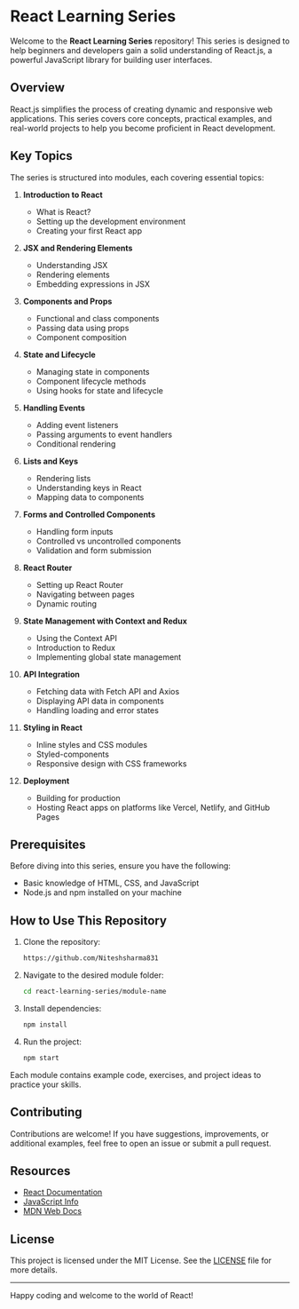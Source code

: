 # React Learning Series

Welcome to the **React Learning Series** repository! This series is designed to help beginners and developers gain a solid understanding of React.js, a powerful JavaScript library for building user interfaces.

## Overview
React.js simplifies the process of creating dynamic and responsive web applications. This series covers core concepts, practical examples, and real-world projects to help you become proficient in React development.

## Key Topics
The series is structured into modules, each covering essential topics:

1. **Introduction to React**
   - What is React?
   - Setting up the development environment
   - Creating your first React app

2. **JSX and Rendering Elements**
   - Understanding JSX
   - Rendering elements
   - Embedding expressions in JSX

3. **Components and Props**
   - Functional and class components
   - Passing data using props
   - Component composition

4. **State and Lifecycle**
   - Managing state in components
   - Component lifecycle methods
   - Using hooks for state and lifecycle

5. **Handling Events**
   - Adding event listeners
   - Passing arguments to event handlers
   - Conditional rendering

6. **Lists and Keys**
   - Rendering lists
   - Understanding keys in React
   - Mapping data to components

7. **Forms and Controlled Components**
   - Handling form inputs
   - Controlled vs uncontrolled components
   - Validation and form submission

8. **React Router**
   - Setting up React Router
   - Navigating between pages
   - Dynamic routing

9. **State Management with Context and Redux**
   - Using the Context API
   - Introduction to Redux
   - Implementing global state management

10. **API Integration**
    - Fetching data with Fetch API and Axios
    - Displaying API data in components
    - Handling loading and error states

11. **Styling in React**
    - Inline styles and CSS modules
    - Styled-components
    - Responsive design with CSS frameworks

12. **Deployment**
    - Building for production
    - Hosting React apps on platforms like Vercel, Netlify, and GitHub Pages

## Prerequisites
Before diving into this series, ensure you have the following:
- Basic knowledge of HTML, CSS, and JavaScript
- Node.js and npm installed on your machine

## How to Use This Repository
1. Clone the repository:
   ```bash
   https://github.com/Niteshsharma831
   ```
2. Navigate to the desired module folder:
   ```bash
   cd react-learning-series/module-name
   ```
3. Install dependencies:
   ```bash
   npm install
   ```
4. Run the project:
   ```bash
   npm start
   ```

Each module contains example code, exercises, and project ideas to practice your skills.

## Contributing
Contributions are welcome! If you have suggestions, improvements, or additional examples, feel free to open an issue or submit a pull request.

## Resources
- [React Documentation](https://reactjs.org/docs/getting-started.html)
- [JavaScript Info](https://javascript.info/)
- [MDN Web Docs](https://developer.mozilla.org/)

## License
This project is licensed under the MIT License. See the [LICENSE](LICENSE) file for more details.

---

Happy coding and welcome to the world of React!
